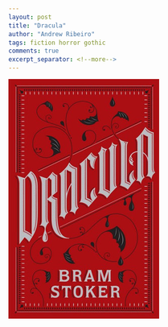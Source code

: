 ```yaml
---
layout: post
title: "Dracula"
author: "Andrew Ribeiro"
tags: fiction horror gothic
comments: true
excerpt_separator: <!--more-->
---
```


<img src="../book_covers/dracula.jpg">